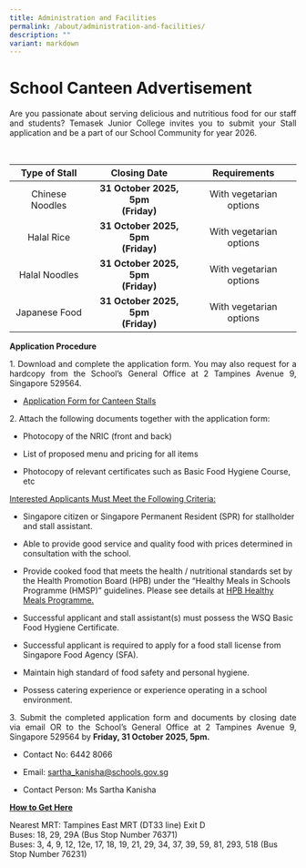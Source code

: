 ```yaml
---
title: Administration and Facilities
permalink: /about/administration-and-facilities/
description: ""
variant: markdown
---
```

# School Canteen Advertisement

<p style="text-align: justify;">Are you passionate about serving delicious and nutritious food for our staff and students? Temasek Junior College invites you to submit your Stall application and be a part of our School Community for year 2026.</p>
<br>

<table>
<thead>
<tr>
	
<th style="text-align: center;">Type of Stall</th>
<th style="text-align: center;">Closing Date</th>
<th style="text-align: center;">Requirements</th>
</tr>
</thead>
<tbody>
<tr>
<td style="text-align: center;">Chinese Noodles</td>
<td style="text-align: center;"><b>31 October 2025, 5pm <br>(Friday)</b></td>
<td style="text-align: center;">With vegetarian options<br></td>
</tr>
<tr>
<td style="text-align: center;">Halal Rice </td>
	<td style="text-align: center;"><b>31 October 2025, 5pm <br>(Friday)</b></td>
<td style="text-align: center;">With vegetarian options<br></td>
</tr>
<tr>
<td style="text-align: center;">Halal Noodles </td>
	<td style="text-align: center;"><b>31 October 2025, 5pm <br>(Friday)</b></td>
<td style="text-align: center;">With vegetarian options<br></td>
</tr>
<tr>
<td style="text-align: center;">Japanese Food </td>
	<td style="text-align: center;"><b>31 October 2025, 5pm <br>(Friday)</b></td>
<td style="text-align: center;">With vegetarian options<br></td>
</tr>
	
	
	
	
	
	
	
	

</tbody>
</table>

<p style="text-align: justify;"><b>Application Procedure</b></p>

<p style="text-align: justify;">1. Download and complete the application form. You may also request for a hardcopy from the School’s General Office at 2 Tampines Avenue 9, Singapore 529564.</p>

*   <p><a href="/files/About/Canteen/application form for canteen stalls.pdf">Application Form for Canteen Stalls</a></p>

<p style="text-align: justify;">2. Attach the following documents together with the application form:</p>

* Photocopy of the NRIC (front and back)

* List of proposed menu and pricing for all items

* Photocopy of relevant certificates such as Basic Food Hygiene Course, etc

<p style="text-align: justify;"><u>Interested Applicants Must Meet the Following Criteria:</u></p>

* Singapore citizen or Singapore Permanent Resident (SPR) for stallholder and stall assistant.

* Able to provide good service and quality food with prices determined in consultation with the school.

* Provide cooked&nbsp;food that meets the health / nutritional standards set by the Health Promotion Board (HPB) under the “Healthy Meals in Schools Programme (HMSP)” guidelines. Please see details at  <a href="https://www.hpb.gov.sg/schools/school-programmes/healthy-meals-in-schools-programme" target="_blank">HPB Healthy Meals Programme.</a>

* Successful applicant and stall assistant(s) must possess the WSQ Basic Food Hygiene Certificate.

* Successful applicant is required to apply for a food stall license from Singapore Food Agency (SFA).

* Maintain high standard of food safety and personal hygiene.

* Possess catering experience or experience operating in a school environment.

<p style="text-align: justify;"> 3. Submit the completed application form and documents by closing date via email OR to the School’s General Office at 2 Tampines Avenue 9, Singapore 529564 by <b>Friday, 31 October 2025, 5pm.</b></p>

* Contact No: 6442 8066

* Email: sartha_kanisha@schools.gov.sg

* Contact Person: Ms Sartha Kanisha

<p style="text-align: justify;"><b><u>How to Get Here</u></b></p>

Nearest MRT: Tampines East MRT (DT33 line) Exit D
<br>
Buses: 18, 29, 29A (Bus Stop Number 76371)
<br>
Buses: 3, 4, 9, 12, 12e, 17, 18, 19, 21, 29, 34, 37, 39, 59, 81, 293, 518 (Bus Stop Number 76231)
<p></p>